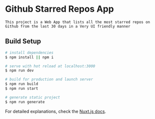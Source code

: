 # Github Starred Repos App

```
This project is a Web App that lists all the most starred repos on Github from the last 30 days in a Very UI friendly manner
```

## Build Setup

```bash
# install dependencies
$ npm install || npm i

# serve with hot reload at localhost:3000
$ npm run dev

# build for production and launch server
$ npm run build
$ npm run start

# generate static project
$ npm run generate
```

For detailed explanations, check the [Nuxt.js docs](https://nuxtjs.org).
